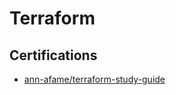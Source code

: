 # Terraform

## Certifications

* [ann-afame/terraform-study-guide](https://github.com/ann-afame/terraform-study-guide)
